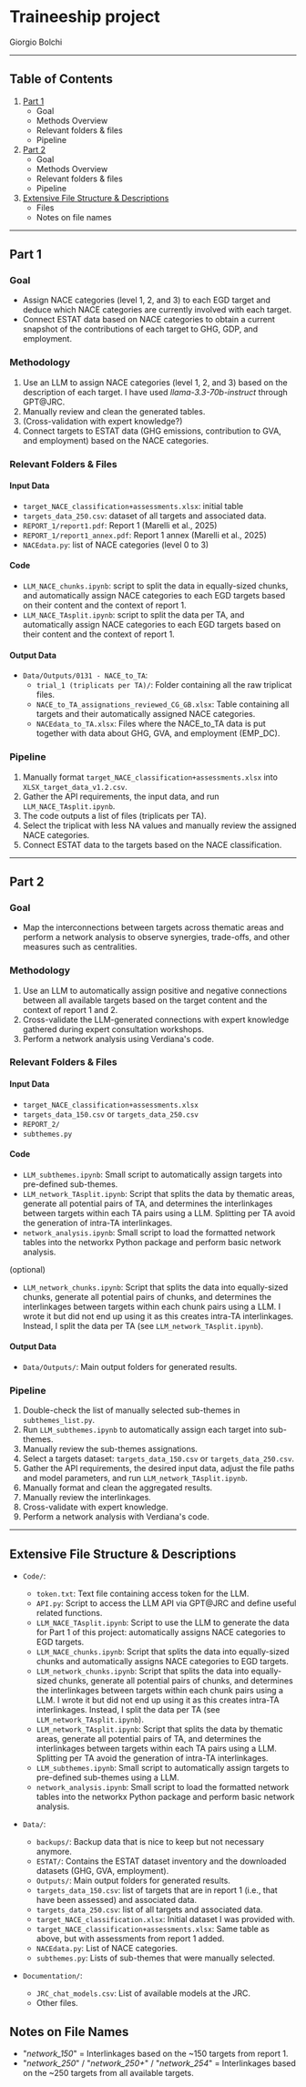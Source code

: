 # Traineeship project

Giorgio Bolchi

------------------------------------------------------------------------

## Table of Contents
1. [Part 1](#part-1)
	- Goal
	- Methods Overview
	- Relevant folders & files
	- Pipeline
2. [Part 2](#part-2)
	- Goal
	- Methods Overview
	- Relevant folders & files
	- Pipeline
3. [Extensive File Structure & Descriptions](#extensive-file-structure--descriptions)
	 - Files
	 - Notes on file names

------------------------------------------------------------------------

## Part 1

### Goal
- Assign NACE categories (level 1, 2, and 3) to each EGD target and deduce which NACE categories are currently involved with each target.
- Connect ESTAT data based on NACE categories to obtain a current snapshot of the contributions of each target to GHG, GDP, and employment.

### Methodology
1. Use an LLM to assign NACE categories (level 1, 2, and 3) based on the description of each target. I have used *llama-3.3-70b-instruct* through GPT@JRC.
2. Manually review and clean the generated tables.
3. (Cross-validation with expert knowledge?)
4. Connect targets to ESTAT data (GHG emissions, contribution to GVA, and employment) based on the NACE categories.

### Relevant Folders & Files
#### Input Data
- `target_NACE_classification+assessments.xlsx`: initial table
- `targets_data_250.csv`: dataset of all targets and associated data.
- `REPORT_1/report1.pdf`: Report 1 (Marelli et al., 2025)
- `REPORT_1/report1_annex.pdf`: Report 1 annex (Marelli et al., 2025)
- `NACEdata.py`: list of NACE categories (level 0 to 3)

#### Code
- `LLM_NACE_chunks.ipynb`: script to split the data in equally-sized chunks, and automatically assign NACE categories to each EGD targets based on their content and the context of report 1.
- `LLM_NACE_TAsplit.ipynb`: script to split the data per TA, and automatically assign NACE categories to each EGD targets based on their content and the context of report 1.



#### Output Data
- `Data/Outputs/0131 - NACE_to_TA`:
  - `trial_1 (triplicats per TA)/`: Folder containing all the raw triplicat files.
  - `NACE_to_TA_assignations_reviewed_CG_GB.xlsx`: Table containing all targets and their automatically assigned NACE categories.
  - `NACEdata_to_TA.xlsx`: Files where the NACE_to_TA data is put together with data about GHG, GVA, and employment (EMP_DC).

### Pipeline
1. Manually format `target_NACE_classification+assessments.xlsx` into `XLSX_target_data_v1.2.csv`.
2. Gather the API requirements, the input data, and run `LLM_NACE_TAsplit.ipynb`.
3. The code outputs a list of files (triplicats per TA).
4. Select the triplicat with less NA values and manually review the assigned NACE categories.
5. Connect ESTAT data to the targets based on the NACE classification.

------------------------------------------------------------------------

## Part 2

### Goal
- Map the interconnections between targets across thematic areas and perform a network analysis to observe synergies, trade-offs, and other measures such as centralities.

### Methodology
1. Use an LLM to automatically assign positive and negative connections between all available targets based on the target content and the context of report 1 and 2.
2. Cross-validate the LLM-generated connections with expert knowledge gathered during expert consultation workshops.
3. Perform a network analysis using Verdiana's code.

### Relevant Folders & Files
#### Input Data
- `target_NACE_classification+assessments.xlsx`
- `targets_data_150.csv` or `targets_data_250.csv`
- `REPORT_2/`
- ```subthemes.py```

#### Code
- `LLM_subthemes.ipynb`: Small script to automatically assign targets into pre-defined sub-themes.
- `LLM_network_TAsplit.ipynb`: Script that splits the data by thematic areas, generate all potential pairs of TA, and determines the interlinkages between targets within each TA pairs using a LLM. Splitting per TA avoid the generation of intra-TA interlinkages.
- `network_analysis.ipynb`: Small script to load the formatted network tables into the networkx Python package and perform basic network analysis.

(optional)
-  `LLM_network_chunks.ipynb`: Script that splits the data into equally-sized chunks, generate all potential pairs of chunks, and determines the interlinkages between targets within each chunk pairs using a LLM. I wrote it but did not end up using it as this creates intra-TA interlinkages. Instead, I split the data per TA (see `LLM_network_TAsplit.ipynb`).

#### Output Data
- `Data/Outputs/`: Main output folders for generated results.

### Pipeline
1. Double-check the list of manually selected sub-themes in `subthemes_list.py`.
2. Run `LLM_subthemes.ipynb` to automatically assign each target into sub-themes.
3. Manually review the sub-themes assignations.
4. Select a targets dataset: `targets_data_150.csv` or `targets_data_250.csv`.
5. Gather the API requirements, the desired input data, adjust the file paths and model parameters, and run `LLM_network_TAsplit.ipynb`.
6. Manually format and clean the aggregated results.
7. Manually review the interlinkages.
8. Cross-validate with expert knowledge.
9. Perform a network analysis with Verdiana's code.


------------------------------------------------------------------------
## Extensive File Structure & Descriptions

- ```Code/```:
	- `token.txt`: Text file containing access token for the LLM.
	- `API.py`: Script to access the LLM API via GPT@JRC and define useful related functions.
	- `LLM_NACE_TAsplit.ipynb`: Script to use the LLM to generate the data for Part 1 of this project: automatically assigns NACE categories to EGD targets.
	- `LLM_NACE_chunks.ipynb`: Script that splits the data into equally-sized chunks and automatically assigns NACE categories to EGD targets.
	- `LLM_network_chunks.ipynb`: Script that splits the data into equally-sized chunks, generate all potential pairs of chunks, and determines the interlinkages between targets within each chunk pairs using a LLM. I wrote it but did not end up using it as this creates intra-TA interlinkages. Instead, I split the data per TA (see `LLM_network_TAsplit.ipynb`).
	- `LLM_network_TAsplit.ipynb`: Script that splits the data by thematic areas, generate all potential pairs of TA, and determines the interlinkages between targets within each TA pairs using a LLM. Splitting per TA avoid the generation of intra-TA interlinkages.
	- `LLM_subthemes.ipynb`: Small script to automatically assign targets to pre-defined sub-themes using a LLM.
	- `network_analysis.ipynb`: Small script to load the formatted network tables into the networkx Python package and perform basic network analysis.

 - ```Data/```:
	- `backups/`: Backup data that is nice to keep but not necessary anymore.
	- `ESTAT/`: Contains the ESTAT dataset inventory and the downloaded datasets (GHG, GVA, employment).
	- `Outputs/`: Main output folders for generated results.
	- `targets_data_150.csv`: list of targets that are in report 1 (i.e., that have been assessed) and associated data.
	- `targets_data_250.csv`: list of all targets and associated data.
	- `target_NACE_classification.xlsx`: Initial dataset I was provided with.
	- `target_NACE_classification+assessments.xlsx`: Same table as above, but with assessments from report 1 added.
	- `NACEdata.py`: List of NACE categories.
	- `subthemes.py`: Lists of sub-themes that were manually selected.


 - ```Documentation/```:
	- `JRC_chat_models.csv`: List of available models at the JRC.
	- Other files.

## Notes on File Names
- "*network_150*" = Interlinkages based on the ~150 targets from report 1.
- "*network_250*" / "*network_250+*" / "*network_254*" = Interlinkages based on the ~250 targets from all available targets.
